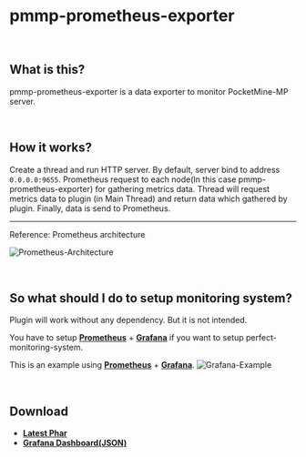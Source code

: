 # pmmp-prometheus-exporter

<br>

## What is this?
pmmp-prometheus-exporter is a data exporter to monitor PocketMine-MP server.

<br>

## How it works?
Create a thread and run HTTP server. By default, server bind to address `0.0.0.0:9655`.
Prometheus request to each node(In this case pmmp-prometheus-exporter) for gathering metrics data.
Thread will request metrics data to plugin (in Main Thread) and return data which gathered by plugin.
Finally, data is send to Prometheus.

---

Reference: Prometheus architecture

![Prometheus-Architecture](https://prometheus.io/assets/architecture.png)

<br>

## So what should I do to setup monitoring system?
Plugin will work without any dependency. But it is not intended.

You have to setup [**Prometheus**](https://prometheus.io/docs/prometheus/latest/getting_started/) + [**Grafana**](https://grafana.com/docs/grafana/latest/getting-started/getting-started/) if you want to setup perfect-monitoring-system.

This is an example using [**Prometheus**](https://prometheus.io/docs/prometheus/latest/getting_started/) + [**Grafana**](https://grafana.com/docs/grafana/latest/getting-started/getting-started/).
![Grafana-Example](https://raw.githubusercontent.com/solo5star/pmmp-prometheus-exporter/master/pictures/Grafana-Example.png)

<br>

## Download
* [**Latest Phar**](https://github.com/solo5star/pmmp-prometheus-exporter/releases/latest/download/pmmp-prometheus-exporter.phar)
* [**Grafana Dashboard(JSON)**](https://raw.githubusercontent.com/solo5star/pmmp-prometheus-exporter/master/grafana-dashboard.json)

